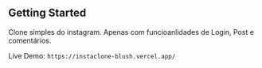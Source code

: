 ## Getting Started

Clone simples do instagram. Apenas com funcioanlidades de Login, Post e comentários.

Live Demo: `https://instaclone-blush.vercel.app/`
